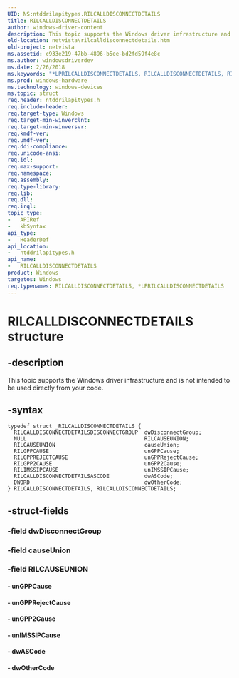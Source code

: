 ```yaml
---
UID: NS:ntddrilapitypes.RILCALLDISCONNECTDETAILS
title: RILCALLDISCONNECTDETAILS
author: windows-driver-content
description: This topic supports the Windows driver infrastructure and is not intended to be used directly from your code.
old-location: netvista\rilcalldisconnectdetails.htm
old-project: netvista
ms.assetid: c933e219-47bb-4896-b5ee-bd2fd59f4e8c
ms.author: windowsdriverdev
ms.date: 2/26/2018
ms.keywords: "*LPRILCALLDISCONNECTDETAILS, RILCALLDISCONNECTDETAILS, RILCALLDISCONNECTDETAILS structure [Network Drivers Starting with Windows Vista], netvista.rilcalldisconnectdetails, ntddrilapitypes/RILCALLDISCONNECTDETAILS"
ms.prod: windows-hardware
ms.technology: windows-devices
ms.topic: struct
req.header: ntddrilapitypes.h
req.include-header: 
req.target-type: Windows
req.target-min-winverclnt: 
req.target-min-winversvr: 
req.kmdf-ver: 
req.umdf-ver: 
req.ddi-compliance: 
req.unicode-ansi: 
req.idl: 
req.max-support: 
req.namespace: 
req.assembly: 
req.type-library: 
req.lib: 
req.dll: 
req.irql: 
topic_type:
-	APIRef
-	kbSyntax
api_type:
-	HeaderDef
api_location:
-	ntddrilapitypes.h
api_name:
-	RILCALLDISCONNECTDETAILS
product: Windows
targetos: Windows
req.typenames: RILCALLDISCONNECTDETAILS, *LPRILCALLDISCONNECTDETAILS
---
```


# RILCALLDISCONNECTDETAILS structure


## -description


This topic supports the Windows driver infrastructure and is not intended to be used directly from your code.


## -syntax


````
typedef struct _RILCALLDISCONNECTDETAILS {
  RILCALLDISCONNECTDETAILSDISCONNECTGROUP  dwDisconnectGroup;
  NULL                                     RILCAUSEUNION;
  RILCAUSEUNION                            causeUnion;
  RILGPPCAUSE                              unGPPCause;
  RILGPPREJECTCAUSE                        unGPPRejectCause;
  RILGPP2CAUSE                             unGPP2Cause;
  RILIMSSIPCAUSE                           unIMSSIPCause;
  RILCALLDISCONNECTDETAILSASCODE           dwASCode;
  DWORD                                    dwOtherCode;
} RILCALLDISCONNECTDETAILS, RILCALLDISCONNECTDETAILS;
````


## -struct-fields




### -field dwDisconnectGroup


### -field causeUnion


### -field RILCAUSEUNION


#### - unGPPCause


#### - unGPPRejectCause


#### - unGPP2Cause


#### - unIMSSIPCause


#### - dwASCode


#### - dwOtherCode

